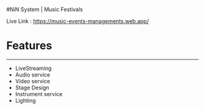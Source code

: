 #NiN System | Music Festivals


Live Link : https://music-events-managements.web.app/

# Features
------------
* LiveStreaming
* Audio service
* Video service
* Stage Design
* Instrument service
* Lighting